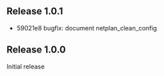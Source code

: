 ## Release 1.0.1

* 59021e8 bugfix: document netplan_clean_config

## Release 1.0.0

Initial release
